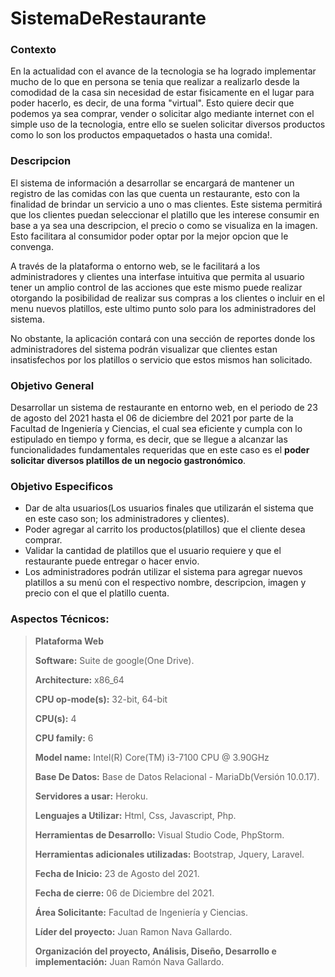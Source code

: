 # SistemaDeRestaurante

### Contexto
En la actualidad con el avance de la tecnologia se ha logrado implementar mucho de lo que en persona se tenia que realizar a realizarlo desde la comodidad de la casa sin necesidad de estar fisicamente en el lugar para poder hacerlo, es decir, de una forma "virtual". Esto quiere decir que podemos ya sea comprar, vender o solicitar algo mediante internet con el simple uso de la tecnologia, entre ello se suelen solicitar diversos productos como lo son los productos empaquetados o hasta una comida!.

### Descripcion
El sistema de información a desarrollar se encargará de mantener un registro de las comidas con las que cuenta un restaurante, esto con la finalidad de brindar un servicio a uno o mas clientes.
Este sistema permitirá que los clientes puedan seleccionar el platillo que les interese consumir en base a ya sea una descripcion, el precio o como se visualiza en la imagen. Esto facilitara al consumidor poder optar por la mejor opcion que le convenga.

A través de la plataforma o entorno web, se le facilitará a los administradores y clientes una interfase intuitiva que permita al usuario tener un amplio control de las acciones que este mismo puede realizar otorgando la posibilidad de realizar sus compras a los clientes o incluir en el menu nuevos platillos, este ultimo punto solo para los administradores del sistema.

No obstante, la aplicación contará con una sección de reportes donde los administradores del sistema podrán visualizar que clientes estan insatisfechos por los platillos o servicio que estos mismos han solicitado.


### Objetivo General
Desarrollar un sistema de restaurante en entorno web, en el periodo de 23 de agosto del 2021 hasta el 06 de diciembre del 2021 por parte de la Facultad de Ingeniería y Ciencias, el cual sea eficiente y cumpla con lo estipulado en tiempo y forma, es decir, que se llegue a alcanzar las funcionalidades fundamentales requeridas que en este caso es el **poder solicitar diversos platillos de un negocio gastronómico**.

### Objetivo Especificos
  * Dar de alta usuarios(Los usuarios finales que utilizarán el sistema que en este caso son; los administradores y clientes). 
  * Poder agregar al carrito los productos(platillos) que el cliente desea comprar.
  * Validar la cantidad de platillos que el usuario requiere y que el restaurante puede entregar o hacer envio.
  * Los administradores podrán utilizar el sistema para agregar nuevos platillos a su menú con el respectivo nombre, descripcion, imagen y precio con el     que el platillo cuenta.

### Aspectos Técnicos:

> **Plataforma Web**
>
> **Software:** Suite de google(One Drive).
>
> **Architecture:**                	x86_64
>
> **CPU op-mode(s):**              	32-bit, 64-bit
>
> **CPU(s):**                      	4
>
> **CPU family:**                  	6
>
> **Model name:**             	     Intel(R) Core(TM) i3-7100 CPU @ 3.90GHz
>
> **Base De Datos:** Base de Datos Relacional - MariaDb(Versión 10.0.17).
>
> **Servidores a usar:** Heroku.
>
> **Lenguajes a Utilizar:** Html, Css, Javascript, Php.
>
> **Herramientas de Desarrollo:** Visual Studio Code, PhpStorm.
>
> **Herramientas adicionales utilizadas:** Bootstrap, Jquery, Laravel.
>
> **Fecha de Inicio:** 23 de Agosto del 2021.
>
> **Fecha de cierre:** 06 de Diciembre del 2021.
>
> **Área Solicitante:** Facultad de Ingeniería y Ciencias.
>
> **Líder del proyecto:** Juan Ramon Nava Gallardo.
>
> **Organización del proyecto, Análisis, Diseño, Desarrollo e implementación:** Juan Ramón Nava Gallardo.

